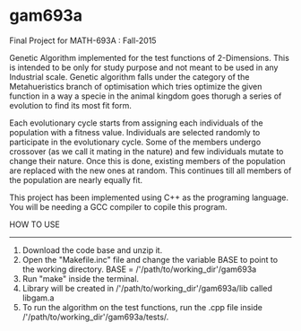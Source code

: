 # gam693a
Final Project for MATH-693A : Fall-2015

Genetic Algorithm implemented for the test functions of 2-Dimensions. This is intended to be only for study purpose and not meant to be used in any Industrial scale. Genetic algorithm falls under the category of the Metahueristics branch of optimisation which tries optimize the given function in a way a specie in the animal kingdom goes thorugh a series of evolution to find its most fit form.

Each evolutionary cycle starts from assigning each individuals of the population with a fitness value. Individuals are selected randomly to participate in the evolutionary cycle. Some of the members undergo crossover (as we call it mating in the nature) and few individuals mutate to change their nature. Once this is done, existing members of the population are replaced with the new ones at random. This continues till all members of the population are nearly equally fit.

This project has been implemented using C++ as the programing language. You will be needing a GCC compiler to copile this program.


HOW TO USE
**********

1. Download the code base and unzip it.
2. Open the "Makefile.inc" file and change the variable BASE to point to the working directory.
        BASE = /'/path/to/working_dir'/gam693a  
3. Run "make" inside the terminal.
4. Library will be created in /'/path/to/working_dir'/gam693a/lib called libgam.a
5. To run the algorithm on the test functions, run the .cpp file inside /'/path/to/working_dir'/gam693a/tests/.


